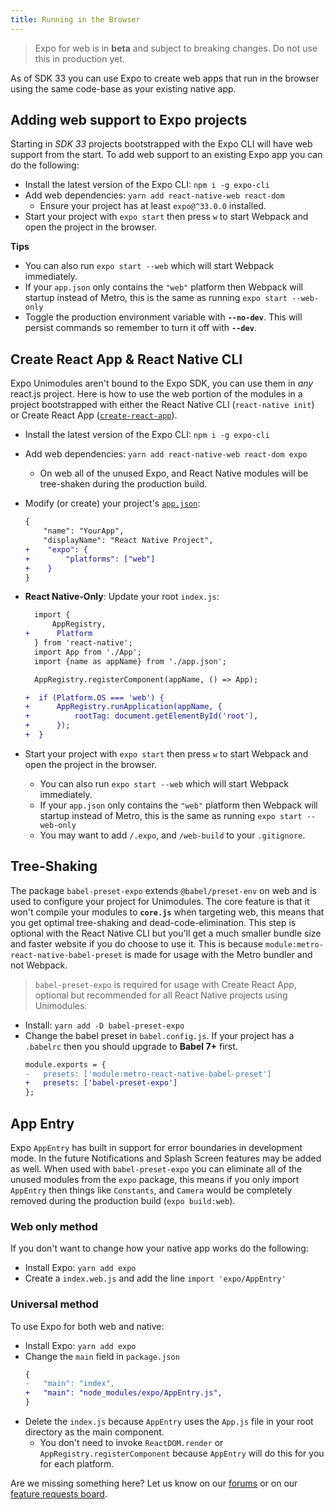 ```yaml
---
title: Running in the Browser
---
```


> Expo for web is in **beta** and subject to breaking changes. Do not use this in production yet.

As of SDK 33 you can use Expo to create web apps that run in the browser using the same code-base as your existing native app.

## Adding web support to Expo projects

Starting in _SDK 33_ projects bootstrapped with the Expo CLI will have web support from the start. To add web support to an existing Expo app you can do the following:

- Install the latest version of the Expo CLI: `npm i -g expo-cli`
- Add web dependencies: `yarn add react-native-web react-dom`
  - Ensure your project has at least `expo@^33.0.0` installed.
- Start your project with `expo start` then press `w` to start Webpack and open the project in the browser.

**Tips**

- You can also run `expo start --web` which will start Webpack immediately.
- If your `app.json` only contains the `"web"` platform then Webpack will startup instead of Metro, this is the same as running `expo start --web-only`
- Toggle the production environment variable with **`--no-dev`**. This will persist commands so remember to turn it off with **`--dev`**.

## Create React App & React Native CLI

Expo Unimodules aren't bound to the Expo SDK, you can use them in _any_ react.js project. Here is how to use the web portion of the modules in a project bootstrapped with either the React Native CLI (`react-native init`) or Create React App ([`create-react-app`](https://github.com/facebook/create-react-app)).

- Install the latest version of the Expo CLI: `npm i -g expo-cli`
- Add web dependencies: `yarn add react-native-web react-dom expo`
  - On web all of the unused Expo, and React Native modules will be tree-shaken during the production build.
- Modify (or create) your project's [`app.json`](https://docs.expo.io/versions/latest/workflow/configuration/):

  ```diff
  {
      "name": "YourApp",
      "displayName": "React Native Project",
  +    "expo": {
  +        "platforms": ["web"]
  +    }
  }
  ```

- **React Native-Only**: Update your root `index.js`:

  ```diff
    import {
        AppRegistry,
  +      Platform
    } from 'react-native';
    import App from './App';
    import {name as appName} from './app.json';

    AppRegistry.registerComponent(appName, () => App);

  +  if (Platform.OS === 'web') {
  +      AppRegistry.runApplication(appName, {
  +          rootTag: document.getElementById('root'),
  +      });
  +  }
  ```

- Start your project with `expo start` then press `w` to start Webpack and open the project in the browser.
  - You can also run `expo start --web` which will start Webpack immediately.
  - If your `app.json` only contains the `"web"` platform then Webpack will startup instead of Metro, this is the same as running `expo start --web-only`
  - You may want to add `/.expo`, and `/web-build` to your `.gitignore`.

## Tree-Shaking

The package `babel-preset-expo` extends `@babel/preset-env` on web and is used to configure your project for Unimodules. The core feature is that it won't compile your modules to **`core.js`** when targeting web, this means that you get optimal tree-shaking and dead-code-elimination.
This step is optional with the React Native CLI but you'll get a much smaller bundle size and faster website if you do choose to use it. This is because `module:metro-react-native-babel-preset` is made for usage with the Metro bundler and not Webpack.

> `babel-preset-expo` is required for usage with Create React App, optional but recommended for all React Native projects using Unimodules.

- Install: `yarn add -D babel-preset-expo`
- Change the babel preset in `babel.config.js`. If your project has a `.babelrc` then you should upgrade to **Babel 7+** first.
  ```diff
  module.exports = {
  -   presets: ['module:metro-react-native-babel-preset']
  +   presets: ['babel-preset-expo']
  };
  ```

## App Entry

Expo `AppEntry` has built in support for error boundaries in development mode. In the future Notifications and Splash Screen features may be added as well. When used with `babel-preset-expo` you can eliminate all of the unused modules from the `expo` package, this means if you only import `AppEntry` then things like `Constants`, and `Camera` would be completely removed during the production build (`expo build:web`).

### Web only method

If you don't want to change how your native app works do the following:

- Install Expo: `yarn add expo`
- Create a `index.web.js` and add the line `import 'expo/AppEntry'`

### Universal method

To use Expo for both web and native:

- Install Expo: `yarn add expo`
- Change the `main` field in `package.json`
  ```diff
  {
  -   "main": "index",
  +   "main": "node_modules/expo/AppEntry.js",
  }
  ```
- Delete the `index.js` because `AppEntry` uses the `App.js` file in your root directory as the main component.
  - You don't need to invoke `ReactDOM.render` or `AppRegistry.registerComponent` because `AppEntry` will do this for you for each platform.

Are we missing something here? Let us know on our [forums](forums) or on our [feature requests board](canny).

[rnw]: https://github.com/necolas/react-native-web/
[forums]: http://forums.expo.io/
[canny]: https://expo.canny.io/feature-requests
